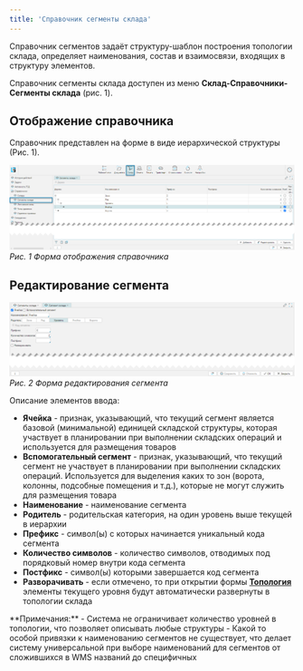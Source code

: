 ```yaml
---
title: 'Справочник сегменты склада'
---
```


Справочник сегментов задаёт структуру-шаблон построения топологии склада, определяет наименования, состав и 
взаимосвязи, входящих в структуру элементов.    

Справочник сегменты склада доступен из меню **Склад-Справочники-Сегменты склада** (рис. 1).

[//]: # (todo - уточнить насчет импорта из внешней системы, скорее всего что нет)

## Отображение справочника
Справочник представлен на форме в виде иерархической структуры (Рис. 1).

![](img/segments1.png)<br/>
_Рис. 1 Форма отображения справочника_


## Редактирование сегмента
![](img/segments2.png)<br/>
_Рис. 2 Форма редактирования сегмента_

Описание элементов ввода:
- **Ячейка** - признак, указывающий, что текущий сегмент является базовой (минимальной) единицей складской структуры,
  которая участвует в планировании при выполнении складских операций и используется для размещения товаров 
- **Вспомогательный сегмент** - признак, указывающий, что текущий сегмент не участвует в планировании при 
  выполнении складских операций. Используется для выделения каких то зон (ворота, колонны, подсобные помещения и т.д.),
  которые не могут служить для размещения товара
- **Наименование** - наименование сегмента
- **Родитель** - родительская категория, на один уровень выше текущей в иерархии
- **Префикс** - символ(ы) с которых начинается уникальный кода сегмента 
- **Количество символов** - количество символов, отводимых под порядковый номер внутри кода сегмента
- **Постфикс** - символ(ы) которыми завершается код сегмента 
- **Разворачивать** - если отмечено, то при открытии формы [**Топология**](topologyeditor.md) элементы текущего 
  уровня будут автоматически развернуты в топологии склада 

<info>
  **Примечания:**
  - Система не ограничивает количество уровней в топологии, что позволяет описывать любые структуры
  - Какой то особой привязки к наименованию сегментов не существует, что делает систему универсальной при выборе 
    наименований для сегментов от сложившихся в WMS названий до специфичных
</info>
